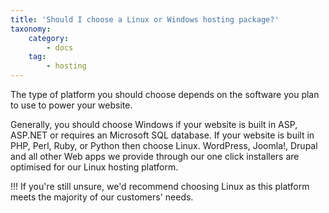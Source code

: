 ```yaml
---
title: 'Should I choose a Linux or Windows hosting package?'
taxonomy:
    category:
        - docs
    tag:
        - hosting
---
```


The type of platform you should choose depends on the software you plan to use to power your website.

Generally, you should choose Windows if your website is built in ASP, ASP.NET or requires an Microsoft SQL database. If your website is built in PHP, Perl, Ruby, or Python then choose Linux. WordPress, Joomla!, Drupal and all other Web apps we provide through our one click installers are optimised for our Linux hosting platform. 

!!! If you're still unsure, we'd recommend choosing Linux as this platform meets the majority of our customers' needs.